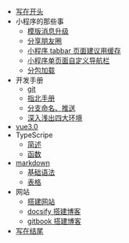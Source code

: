 <!-- 这里是配置侧边栏的地方 -->

* [写在开头](./main/other/first.md)
* 小程序的那些事
  * [模版消息升级](./main/miniprogram/mini01.md)
  * [分享朋友圈](./main/miniprogram/mini02.md)
  * [小程序 tabbar 页面建议用缓存](./main/miniprogram/mini04.md)
  * [小程序单页面自定义导航栏](./main/miniprogram/mini03.md)
  * [分包加载](./main/miniprogram/mini05.md)
* 开发手册
  * [git](./main/git/git00.md)
  * [指北手册](./main/git/git01.md)
  * [分支命名、推送](./main/git/git02.md)
  * [深入浅出四大环境](./main/git/git03.md)
* [vue3.0](./main/vue/vue3-01.md)
* TypeScripe
   * [简述](./main/ts/ts01.md)
   * [函数](./main/ts/ts02.md)
* [markdown](./main/markdown/md01.md)
   * [基础语法](./main/markdown/md02.md)
   * [表格](./main/markdown/md03.md)
* 网站
  * [搭建网站](./main/web/web01.md)
  * [docsify 搭建博客](./main/web/docsify/docsify01.md)
  * [gitbook 搭建博客](./main/web/gitbook/gitbook01.md)
* [写在结尾](./main/other/end.md)




